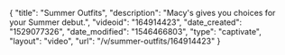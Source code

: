 {
    "title": "Summer Outfits",
    "description": "Macy's gives you choices for your Summer debut.",
    "videoid": "164914423",
    "date_created": "1529077326",
    "date_modified": "1546466803",
    "type": "captivate",
    "layout": "video",
    "url": "\/v\/summer-outfits\/164914423"
}